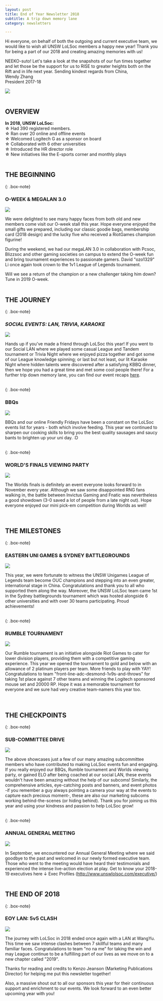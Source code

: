 ```yaml
---
layout: post
title: End of Year Newsletter 2018
subtitle: A trip down memory lane
category: newsletters

---
```

Hi everyone, on behalf of both the outgoing and current executive team, we would like to wish all UNSW LoLSoc members a happy new year! Thank you for being a part of our 2018 and creating amazing memories with us!

NEEKO-suto! Let's take a look at the snapshots of our fun times together and let those be the support for us to  RISE to greater heights both on the Rift and in life next year.  Sending kindest regards from China,  
Wendy Zhang   
President 2017-18

![](https://xelus22.github.io/LoLSocWebpage/uploads/5ee7a2c2-1452-4e29-97b0-11b7d01a4f17.jpg)
<br>
<br>

## OVERVIEW

**In 2018, UNSW LoLSoc:**  
☆ Had 390 registered members.  
☆ Ran over 20 online and offline events  
☆ Welcomed Logitech G as a sponsor on board  
☆ Collaborated with 6 other universities  
☆ Introduced the HR director role  
☆ New initiatives like the E-sports corner and monthly plays
<br>
<br>

## THE BEGINNING

{: .box-note}

### O-WEEK & MEGALAN 3.0

![](https://xelus22.github.io/LoLSocWebpage/uploads/d1345f1a-8a37-494f-b163-61d912821fbe.jpg)

We were delighted to see many happy faces from both old and new members come visit our O-week stall this year. Hope everyone enjoyed the small gifts we prepared, including our classic goodie bags, membership card (2018 design) and the lucky five who received a RiotGames champion figurine!

During the weekend, we had our megaLAN 3.0 in collaboration with Pcsoc, Blizzsoc and other gaming societies on campus to extend the O-week fun and bring tournament experiences to passionate gamers. David "ozo1329" Li once again took crown to the 1v1 League of Legends tournament.

Will we see a return of the champion or a new challenger taking him down?  
Tune in 2019 O-week.
<br>
<br>

## THE JOURNEY

{: .box-note}

### _SOCIAL EVENTS: LAN, TRIVIA, KARAOKE_

![](https://xelus22.github.io/LoLSocWebpage/uploads/adaa0109-2304-4192-b521-57926314b26e.jpg)

Hands up if you've made a friend through LoLSoc this year! If you went to our Social LAN where we played some casual League and Tandem tournament or Trivia Night where we enjoyed pizza together and got some of our League knowledge spinning; or last but not least, our lit Karaoke Night where hidden talents were discovered after a satisfying KBBQ dinner, then we hope you had a great time and met some cool people there! For a further trip down memory lane, you can find our event recaps [here](http://www.unswlolsoc.com/events/ "Event Recaps Page").
<br>
<br>

{: .box-note}

### BBQs

![](https://xelus22.github.io/LoLSocWebpage/uploads/666d3110-2ee8-44b0-9f64-e3973216b10c.jpg)

BBQs and our online Friendly Fridays have been a constant on the LoLSoc events list for years - both which involve feeding. This year we continued to sharpen our cooking skills to bring you the best quality sausages and saucy bants to brighten up your uni day. :D
<br>
<br>

{: .box-note}

### WORLD'S FINALS VIEWING PARTY

![](https://xelus22.github.io/LoLSocWebpage/uploads/781f3d42-5ee8-4009-a6c1-93a33c88ec44.png)

The Worlds finals is definitely an event everyone looks forward to in November every year. Although we saw some disappointed RNG fans walking in, the battle between Invictus Gaming and Fnatic was nevertheless a good showdown (3-0 saved a lot of people from a late night out).  Hope everyone enjoyed our mini pick-em competition during Worlds as well!  
<br>
<br>

## THE MILESTONES

{: .box-note}

### EASTERN UNI GAMES & SYDNEY BATTLEGROUNDS

![](https://xelus22.github.io/LoLSocWebpage/uploads/4c45ded6-6f7b-4b36-89c7-4fde48760467.png)

This year, we were fortunate to witness the UNSW Unigames League of Legends team become OUC champions and stepping into an even greater, international stage in China. Congratulations and thank you to all who supported them along the way.  Moreover, the UNSW LoLSoc team came 1st in the Sydney battlegrounds tournament which was hosted alongside 6 other universities and with over 30 teams participating. Proud achievements!
<br>
<br>

{: .box-note}

### RUMBLE TOURNAMENT

![](https://xelus22.github.io/LoLSocWebpage/uploads/b580f41b-6132-404e-a0af-b462777db477.jpg)

Our Rumble tournament is an initiative alongside Riot Games to cater for lower division players, providing them with a competitive gaming experience. This year we opened the tournament to gold and below with an allowance of 2 platinum players per team. More friends to play with YAY!  Congratulations to team "front-line-adc-desmond-1v9s-and-throws" for taking 1st place against 7 other teams and winning the Logitech sponsored mouse set and 20000 RP. Hope it was a memorable tournament for everyone and we sure had very creative team-namers this year too.  
<br>
<br>

## THE CHECKPOINTS

{: .box-note}

### SUB-COMMITTEE DRIVE

![](https://xelus22.github.io/LoLSocWebpage/uploads/862892f3-5e38-44a2-84d1-344975122219.jpg)

The above showcases just a few of our many amazing subcommittee members who have contributed to making LoLSoc events fun and engaging. If you really enjoyed our BBQs, Rumble tournament and Worlds viewing party, or gained ELO after being coached at our social LAN, these events wouldn't have been amazing without the help of our subcoms! Similarly, the comprehensive articles, eye-catching posts and banners, and event photos -if you remember a guy always pointing a camera your way at the events to capture each precious moment-, these are also our marketing subcoms working behind-the-scenes (or hiding behind).  Thank you for joining us this year and using your kindness and passion to help LoLSoc grow!
<br>
<br>

{: .box-note}

### ANNUAL GENERAL MEETING

![](https://xelus22.github.io/LoLSocWebpage/uploads/da4e292e-8e2e-470a-b06c-c2464cd4bc2e-1.jpg)

In September, we encountered our Annual General Meeting where we said goodbye to the past and welcomed in our newly formed executive team. Those who went to the meeting would have heard their testimonials and experienced the intense live-action election at play.  Get to know your 2018-19 executives here ↓ Exec Profiles (http://www.unswlolsoc.com/executive/)
<br>
<br>

## THE END OF 2018

{: .box-note}

### EOY LAN: 5v5 CLASH

![](https://xelus22.github.io/LoLSocWebpage/uploads/cc196c76-19e7-4ae2-88df-d241e57c97f6.jpg)

The journey with LoLSoc in 2018 ended once again with a LAN at WangYu. This time we saw intense clashes between 7 skillful teams and many familiar faces. Congratulations to team "no na me" for taking the win and may League continue to be a fulfilling part of our lives as we move on to a new chapter called "2019".

Thanks for reading and credits to Kenzo Jeanson (Marketing Publications Director) for helping me put this newsletter together!

Also, a massive shout out to all our sponsors this year for their continuous support and enrichment to our events. We look forward to an even better upcoming year with you!
